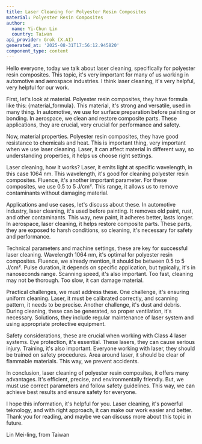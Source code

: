 ```yaml
---
title: Laser Cleaning for Polyester Resin Composites
material: Polyester Resin Composites
author:
  name: Yi-Chun Lin
  country: Taiwan
api_provider: Grok (X.AI)
generated_at: '2025-08-31T17:56:12.945820'
component_type: content
---
```


Hello everyone, today we talk about laser cleaning, specifically for polyester resin composites. This topic, it's very important for many of us working in automotive and aerospace industries. I think laser cleaning, it's very helpful, very helpful for our work.

First, let's look at material. Polyester resin composites, they have formula like this: {material_formula}. This material, it's strong and versatile, used in many thing. In automotive, we use for surface preparation before painting or bonding. In aerospace, we clean and restore composite parts. These applications, they are crucial, very crucial for performance and safety.

Now, material properties. Polyester resin composites, they have good resistance to chemicals and heat. This is important thing, very important when we use laser cleaning. Laser, it can affect material in different way, so understanding properties, it helps us choose right settings.

Laser cleaning, how it works? Laser, it emits light at specific wavelength, in this case 1064 nm. This wavelength, it's good for cleaning polyester resin composites. Fluence, it's another important parameter. For these composites, we use 0.5 to 5 J/cm². This range, it allows us to remove contaminants without damaging material.

Applications and use cases, let's discuss about these. In automotive industry, laser cleaning, it's used before painting. It removes old paint, rust, and other contaminants. This way, new paint, it adheres better, lasts longer. In aerospace, laser cleaning, it helps restore composite parts. These parts, they are exposed to harsh conditions, so cleaning, it's necessary for safety and performance.

Technical parameters and machine settings, these are key for successful laser cleaning. Wavelength 1064 nm, it's optimal for polyester resin composites. Fluence, we already mention, it should be between 0.5 to 5 J/cm². Pulse duration, it depends on specific application, but typically, it's in nanoseconds range. Scanning speed, it's also important. Too fast, cleaning may not be thorough. Too slow, it can damage material.

Practical challenges, we must address these. One challenge, it's ensuring uniform cleaning. Laser, it must be calibrated correctly, and scanning pattern, it needs to be precise. Another challenge, it's dust and debris. During cleaning, these can be generated, so proper ventilation, it's necessary. Solutions, they include regular maintenance of laser system and using appropriate protective equipment.

Safety considerations, these are crucial when working with Class 4 laser systems. Eye protection, it's essential. These lasers, they can cause serious injury. Training, it's also important. Everyone working with laser, they should be trained on safety procedures. Area around laser, it should be clear of flammable materials. This way, we prevent accidents.

In conclusion, laser cleaning of polyester resin composites, it offers many advantages. It's efficient, precise, and environmentally friendly. But, we must use correct parameters and follow safety guidelines. This way, we can achieve best results and ensure safety for everyone.

I hope this information, it's helpful for you. Laser cleaning, it's powerful teknology, and with right approach, it can make our work easier and better. Thank you for reading, and maybe we can discuss more about this topic in future.

Lin Mei-ling, from Taiwan